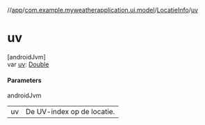 //[app](../../../index.md)/[com.example.myweatherapplication.ui.model](../index.md)/[LocatieInfo](index.md)/[uv](uv.md)

# uv

[androidJvm]\
var [uv](uv.md): [Double](https://kotlinlang.org/api/latest/jvm/stdlib/kotlin/-double/index.html)

#### Parameters

androidJvm

| | |
|---|---|
| uv | De UV-index op de locatie. |
